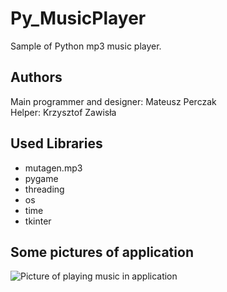 # Py_MusicPlayer
Sample of Python mp3 music player.

## Authors
Main programmer and designer: Mateusz Perczak  
Helper: Krzysztof Zawisła

## Used Libraries 
+ mutagen.mp3
+ pygame
+ threading
+ os 
+ time 
+ tkinter

## Some pictures of application
![Picture of playing music in application](https://github.com/losek1/Py_MusicPlayer/blob/master/images/sounder1.PNG)
